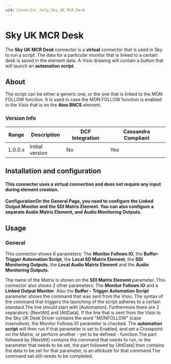 ```yaml
---
uid: Connector_help_Sky_UK_MCR_Desk
---
```


# Sky UK MCR Desk

The **Sky UK MCR Desk** connector is a **virtual** connector that is used in Sky to run a script.
The data for a particular monitor that is linked to a certain desk is saved in the element data.
A Visio drawing will contain a button that will launch an **automation script**.

## About

The script can be either a generic one, or the one that is linked to the MON FOLLOW function.
It is used in case the MON FOLLOW function is enabled in the Visio that is on the **Atos BNCS** element.

### Version Info

| **Range** | **Description** | **DCF Integration** | **Cassandra Compliant** |
|------------------|-----------------|---------------------|-------------------------|
| 1.0.0.x          | Initial version | No                  | Yes                     |

## Installation and configuration

#### This connector uses a virtual connection and does not require any input during element creation.

#### ConfigurationOn the General Page, you need to configure the Linked Output Monitor and the SDI Matrix Element. You can also configure a separate Audio Matrix Element, and Audio Monitoring Outputs.

## Usage

### General

This connector shows 6 parameters: The **Monitor Follows IO**, the **Buffer-Trigger Automation Script**, the **Local SD Matrix Element**, the **SDI Monitoring Outputs**, the **Local Audio Matrix Element** and the **Audio Monitoring Outputs**.

The name of the Matrix is shown on the **SDI Matrix Element** parameter.
This connector also shows 2 other parameters: The **Monitor Follows IO** and a **Linked Output Monitor**.
Also the **Buffer - Trigger Automation Script** parameter shows the command that was sent from the Visio. The syntax of the command that triggers the launching of the script adheres to a certain standard.The line should start with \[Automation\].
Furthermore there are 2 separators: \[NextAtt\] and \[AttData\].
If the line that is sent from the Visio to the Sky UK Desk Driver contains the word "MONFOLLOW" (case insensitive), the Monitor Follows IO parameter is checked.
The **automation script** will then run if that parameter is set to Enabled, and set a Crosspoint on the Matrix, or perform another - yet to be defined - function.The part followed by \[NextAtt\] contains the command that needs to run, or the parameter that needs to be set, the part followed by \[AttData\] then contains the data to be set for that parameter, is an attribute for that command.The command set still needs to be completed.
